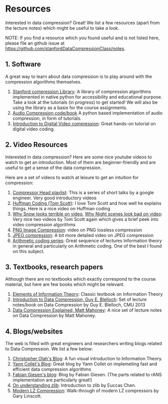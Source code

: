 # Resources
Interested in data compression? Great! We list a few resources (apart from the lecture notes) which might be useful to take a look. 

NOTE: If you find a resource which you found useful and is not listed here, please file an github issue at https://github.com/stanfordDataCompressionClass/notes.

## 1. Software
A great way to learn about data compression is to play around with the compression algorithms themselves. 
1. [Stanford compression Library](https://github.com/kedartatwawadi/stanford_compression_library): A library of compression algorithms implemented in native python for accessibility and educational purpose. Take a look at the tutorials (in progress)  to get started! We will also be using the library as a basis for the course assignments.
2. [Audio Compression code/book](https://ccrma.stanford.edu/events/python-programs-and-book-building-audio-coder-and-deep-learning-audio) A python based implementation of audio compression, in form of tutorials. 
3. [Introduction to Digital Video compression](https://github.com/leandromoreira/digital_video_introduction): Great hands-on tutorial on digital video coding.

## 2. Video Resources
Interested in data compression? Here are some nice youtube videos to watch to get an introduction. Most of them are beginner-friendly and are useful to get a sense of the data compression. 

Here are a set of videos to watch at leisure to get an intuition for compression:
1. [Compressor Head playlist](https://www.youtube.com/watch?v=Eb7rzMxHyOk&list=PLOU2XLYxmsIJGErt5rrCqaSGTMyyqNt2H&ab_channel=GoogleDevelopers): This is a series of short talks by a google engineer. Very good introductory videos
2. [Huffman Coding (Tom Scott)](https://youtu.be/JsTptu56GM8): I love Tom Scott and how well he explains things. Here is a nice video on Huffman coding
3. [Why Snow looks terrible on video](https://youtu.be/r6Rp-uo6HmI), [Why Night scenes look bad on video](https://youtu.be/h9j89L8eQQk): Very nice two videos by Tom Scott again which gives a brief peek into video compression algorithms
4. [PNG Image Compression](https://youtu.be/EFUYNoFRHQI): video on PNG lossless compression
5. [JPEG compression](https://youtu.be/0me3guauqOU): A bit more detailed video on JPEG compression
6. [Arithmetic coding series](https://youtube.com/playlist?list=PLE125425EC837021F): Great sequence of lectures Information theory in general and particularly on Arithmetic coding. One of the best I found on this subject.

## 3. Textbooks, research papers
Although there are no textbooks which exactly correspond to the course material, but here are few books which might be relevant. 

1. [Elements of Information Theory](http://staff.ustc.edu.cn/~cgong821/Wiley.Interscience.Elements.of.Information.Theory.Jul.2006.eBook-DDU.pdf): Classic textbook on Information Theory
2. [Introduction to Data Compression, Guy E. Blelloch](https://www.cs.cmu.edu/~guyb/realworld/compression.pdf): Set of lecture notes/book on Data Compression by Guy E. Blelloch, CMU 2013
3. [Data Compression Explained, Matt Mahoney](http://mattmahoney.net/dc/dce.html): A nice set of lecture notes on Data Compression by Matt Mahoney.

## 4. Blogs/websites
The web is filled with great engineers and researchers writing blogs related to Data Compression. We list a few below:

1. [Christopher Olah's Blog](https://colah.github.io/posts/2015-09-Visual-Information/): A fun visual introduction to Information Theory.
2. [Yann Collet's Blog](http://fastcompression.blogspot.com/): Great blog by Yann Collet on implemeting fast and efficient data compression algorithms
3. [Fabian Giesen's blog](https://fgiesen.wordpress.com/category/compression/): Blog by Fabian Giesen. (The parts related to rANS implementation are particularly great!)
4. [On understanding zlib](https://www.euccas.me/zlib/): Introduction to zlib by Euccas Chen.
5. [Modern LZ Compression](https://glinscott.github.io/lz/index.html#toc4): Walk-through of modern LZ compressors by Gary Linscott.